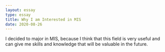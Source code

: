```yaml
---
layout: essay
type: essay
title: Why I am Interested in MIS
date: 2020-08-26
---
```


I decided to major in MIS, because I think that this field is very useful and can give me skills and knowledge that will be valuable in the future. 
